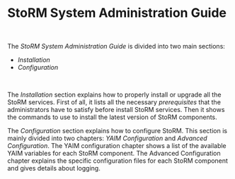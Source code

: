 
# StoRM System Administration Guide

<br/>

The _StoRM System Administration Guide_ is divided into two main sections: 
- *Installation*
- *Configuration*

<br/>

The _Installation_ section explains how to properly install or upgrade all the StoRM services. First of all, it lists all the necessary _prerequisites_ that the administrators have to satisfy before install StoRM services. Then it shows the commands to use to install the latest version of StoRM components.

The _Configuration_ section explains how to configure StoRM. This section is mainly divided into two chapters: _YAIM Configuration_ and _Advanced Configuration_. The YAIM configuration chapter shows a list of the available YAIM variables for each StoRM component. The Advanced Configuration chapter explains the specific configuration files for each StoRM component and gives details about logging.
